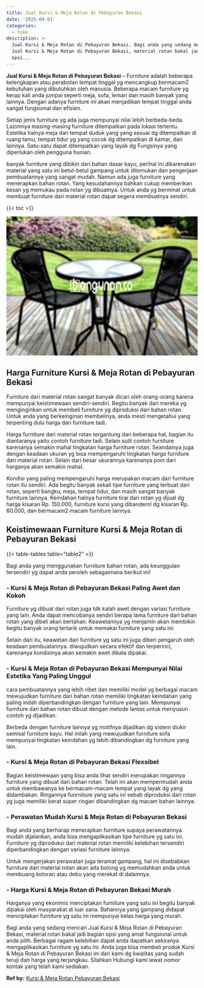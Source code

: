 ```yaml
---
title: Jual Kursi & Meja Rotan di Pebayuran Bekasi
date: '2025-04-01'
categories:
  - toko
description: >-
  Jual Kursi & Meja Rotan di Pebayuran Bekasi. Bagi anda yang sedang mencari
  Jual Kursi & Meja Rotan di Pebayuran Bekasi, material rotan bakal jadi bagian
  opsi...
---
```


**Jual Kursi & Meja Rotan di Pebayuran Bekasi** – Furniture adalah beberapa kelengkapan atau perabotan tempat tinggal yg mencangkup bermacam2 kebutuhan yang dibutuhkan oleh manusia. Beberapa macam furniture yg kerap kali anda jumpai seperti meja, sofa, lemari dan masih banyak yang lainnya. Dengan adanya furniture ini akan menjadikan tempat tinggal anda sangat fungsional dan efisien.

Setiap jenis furniture yg ada juga mempunyai nilai lebih berbeda-beda. Lazimnya masing-masing furniture ditempatkan pada lokasi tertentu. Estetika halnya meja dan tempat duduk yang yang sesuai dg ditempatkan di ruang tamu, tempat tidur yg yang cocok dg ditempatkan di kamar, dan lainnya. Satu-satu dapat ditempatkan yang layak dg Fungsinya yang diperlukan oleh pengguna hunian.

banyak furniture yang dibikin dari bahan dasar kayu, perihal ini dikarenakan material yang satu ini betul-betul gampang untuk ditemukan dan pengerjaan pembuatannya yang sangat mudah. Namun ada juga furniture yang menerapkan bahan rotan. Yang kesudahannya bahkan cukup memberikan kesan yg memukau pada rotan yg dibuatnya. Untuk anda yg berminat untuk membuat furniture dari material rotan dapat segera membuatnya sendiri.

{{< toc >}}

![Jual Kursi & Meja Rotan di Pebayuran Bekasi](/images/kursi-meja-rotan-murah36.png)

## Harga Furniture Kursi & Meja Rotan di Pebayuran Bekasi

Furniture dari material rotan sangat banyak dicari oleh orang-orang karena mempunyai keistimewaan sendiri-sendiri. Begitu banyak dari mereka yg menginginkan untuk membeli furniture yg diproduksi dari bahan rotan. Untuk anda yang berkeinginan membelinya, anda mesti mengetahui yang terpenting dulu harga dari furniture tadi.

Harga furniture dari material rotan tergantung dari beberapa hal, bagian itu diantaranya yaitu contoh furniture tadi. Selain sulit contoh furniture karenanya semakin mahal tingkatan harga furniture rotan. Seandainya juga dengan keadaan ukuran yg bisa mempengaruhi tingkatan harga furniture dari material rotan. Selain dari besar ukurannya karenanya poin dari harganya akan semakin mahal.

Kondisi yang paling mempengaruhi harga merupakan macam dari furniture rotan itu sendiri. Ada begitu banyak sekali tipe furniture yang terbuat dari rotan, seperti bangku, meja, tempat tidur, dan masih sangat banyak furniture lainnya. Keindahan halnya furniture tirai dari rotan yg dijual dg harga kisaran Rp. 150.000, furniture kursi yang dibanderol dg kisaran Rp. 60.000, dan bermacam2 macam furniture lainnya.

## Keistimewaan Furniture Kursi & Meja Rotan di Pebayuran Bekasi

{{< table-tables table="table2" >}}

Bagi anda yang menggunakan furniture bahan rotan, ada keunggulan tersendiri yg dapat anda peroleh sebagaimana berikut ini!

### \- Kursi & Meja Rotan di Pebayuran Bekasi Paling Awet dan Kokoh

Furniture yg dibuat dari rotan juga tdk kalah awet dengan variasi furniture yang lain. Anda dapat mencobanya sendiri berapa lama furniture dari bahan rotan yang dibeli akan bertahan. Keawetannya yg menjamin akan membikin begitu banyak orang tertarik untuk memakai furniture yang satu ini.

Selain dari itu, keawetan dari furniture yg satu ini juga diberi pengaruh oleh keadaan pembuatannya. diwujudkan secara efektif dan terperinci, karenanya kondisinya akan semakin awet dikala dipakai.

### \- Kursi & Meja Rotan di Pebayuran Bekasi Mempunyai Nilai Estetika Yang Paling Unggul

cara pembuatannya yang lebih ribet dan memiliki model yg berbagai macam mewujudkan furniture dari bahan rotan memiliki tingkatan keindahan yang paling indah diperbandingkan dengan furniture yang lain. Mempunyai furniture dari bahan rotan dibuat dengan metode lantas untuk menyusun contoh yg dijadikan.

Berbeda dengan furniture lainnya yg motifnya dijadikan dg sistem diukir semisal furniture kayu. Hal inilah yang mewujudkan furniture sofa mempunyai tingkatan keindahan yg lebih dibandingkan dg furniture yang lain.

### \- Kursi & Meja Rotan di Pebayuran Bekasi Flexsibel

Bagian keistimewaan yang bisa anda lihat sendiri merupakan ringannya furniture yang dibuat dari bahan rotan. Telah ini akan mempermudah anda untuk membawanya ke bermacam-macam tempat yang layak dg yang didambakan. Ringannya funrniture yang satu ini sebab diproduksi dari rotan yg juga memiliki berat super ringan dibandingkan dg macam bahan lainnya.

### \- Perawatan Mudah Kursi & Meja Rotan di Pebayuran Bekasi

Bagi anda yang berharap menerapkan furniture supaya perawatannya mudah dijalankan, anda bisa mengaplikasikan tipe furniture yg satu ini. Furniture yg diproduksi dari material rotan memiliki kelebihan tersendiri diperbandingkan dengan variasi furniture lainnya.

Untuk mengerjakan perawatan juga teramat gampang, hal ini disebabkan furniture dari material rotan akan ada bolong yg memudahkan anda untuk membuang kotoran atau debu yang merekat di dalamnya.

### \- Harga Kursi & Meja Rotan di Pebayuran Bekasi Murah

Harganya yang ekonimis menciptakan furniture yang satu ini begitu banyak dipakai oleh masyarakat di luar sana. Bahannya yang gampang didapat menciptakan furniture yg satu ini mempunyai kelas harga yang murah.

Bagi anda yang sedang mencari Jual Kursi & Meja Rotan di Pebayuran Bekasi, material rotan bakal jadi bagian opsi yang amat fungsional untuk anda pilih. Berbagai ragam kelebihan dapat anda dapatkan sekiranya mengaplikasikan furniture yg satu ini. Anda juga bisa membeli produk Kursi & Meja Rotan di Pebayuran Bekasi ini dari kami dg kwalitas yang sudah teruji dan harga yang terjangkau. Silahkan Hubungi kami lewat nomor kontak yang telah kami sediakan.

**Ref by:** [Kursi & Meja Rotan Pebayuran Bekasi](https://id.wikipedia.org/wiki/Kursi)
